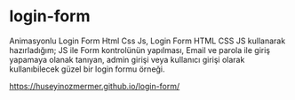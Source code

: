 # login-form
 
Animasyonlu Login Form Html Css Js,
Login Form HTML CSS JS kullanarak hazırladığım;
JS ile Form kontrolünün yapılması,
Email ve parola ile giriş yapamaya olanak tanıyan,
admin girişi veya kullanıcı girişi olarak kullanıbilecek güzel bir login formu örneği.


https://huseyinozmermer.github.io/login-form/
